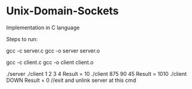 # Unix-Domain-Sockets
Implementation in C language

Steps to run:

gcc -c server.c
gcc -o server server.o

gcc -c client.c
gcc -o client client.o

./server 
./client 1 2 3 4
Result = 10
./client 875 90 45
Result = 1010
./client DOWN
Result = 0 //exit and unlink server at this cmd

